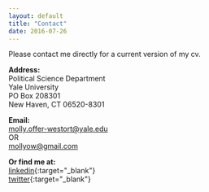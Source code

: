 ```yaml
---
layout: default
title: "Contact"
date: 2016-07-26
---
```


Please contact me directly for a current version of my cv. 

**Address:**  
Political Science Department  
Yale University  
PO Box 208301  
New Haven, CT 06520-8301

**Email:**  
molly.offer-westort@yale.edu  
OR  
mollyow@gmail.com

**Or find me at:**  
[linkedin](https://www.linkedin.com/in/molly-offer-westort-1a61b02b){:target="_blank"}  
[twitter](https://twitter.com/mofferw){:target="_blank"}  
<!-- [Google Scholar](https://scholar.google.com/citations?user=LXRPhHoAAAAJ&hl=en&oi=ao){:target="_blank"} --> 
